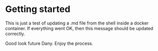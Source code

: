 # Getting started

This is just a test of updating a .md file from the shell inside a docker container. If everything went OK, then this message should be updated correctly.

Good look future Dany. Enjoy the process.
